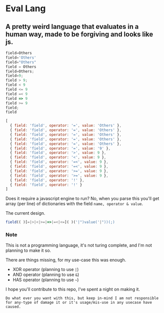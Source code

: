 # Eval Lang 
## A pretty weird language that evaluates in a human way, made to be forgiving and looks like js.

```js 
field=Others
field='Others'
field="Others"
field = Others
field=Others;
field=9;
field > 9;
field < 9
field <= 9
field =< 9
field => 9
field >= 9
field;
field
```

```js
[
  { field: 'field', operator: '=', value: 'Others' },
  { field: 'field', operator: '=', value: 'Others' },
  { field: 'field', operator: '=', value: 'Others' },
  { field: 'field', operator: '=', value: 'Others' },
  { field: 'field', operator: '=', value: 'Others' },
  { field: 'field', operator: '=', value: '9' },
  { field: 'field', operator: '>', value: 9 },
  { field: 'field', operator: '<', value: 9 },
  { field: 'field', operator: '=<', value: 9 },
  { field: 'field', operator: '=<', value: 9 },
  { field: 'field', operator: '>=', value: 9 },
  { field: 'field', operator: '>=', value: 9 },
  { field: 'field', operator: '!' },
  { field: 'field', operator: '!' }
]
```

Does it require a javascript engine to run? No, when you parse this you'll get array (per line) of dictionaries with the field ```name, operator & value```.

The current design.
```js
field(( )[=|>|<|>=|=>|=<|<=]( )('|")value('|"))(;)
```

### Note
This is not a programming language, it's not turing complete, and I'm not planning to make it so.

There are things missing, for my use-case this was enough.
- XOR operator (planning to use ```|```)
- AND operator (planning to use ```&```)
- HAS operator (planning to use ```~```)


I hope you'll contribute to this repo, I've spent a night on making it.

```
Do what ever you want with this, but keep in-mind I am not responsible 
for any-type of damage it or it's usage/mis-use in any usecase have caused.
```
